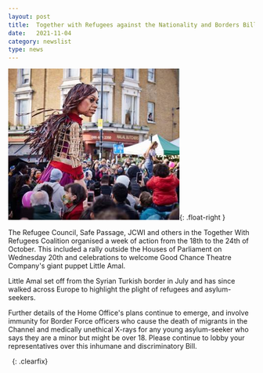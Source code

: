 ```yaml
---
layout: post
title:  Together with Refugees against the Nationality and Borders Bill
date:   2021-11-04
category: newslist
type: news
---
```


![The Little Amal sculpture/puppet/costume on a city street, surrounded by crowds](/images/2021-11-04-little-amal.jpg){: .float-right }

The Refugee Council, Safe Passage, JCWI and others in the Together With Refugees Coalition organised a week of action from the 18th to the 24th of October. This included a rally outside the Houses of Parliament on Wednesday 20th and celebrations to welcome Good Chance Theatre Company's giant puppet Little Amal.

Little Amal set off from the Syrian Turkish border in July and has since walked across Europe to highlight the plight of refugees and asylum-seekers.

Further details of the Home Office's plans continue to emerge, and involve immunity for Border Force officers who cause the death of migrants in the Channel and medically unethical X-rays for any young asylum-seeker who says they are a minor but might be over 18. Please continue to lobby your representatives over this inhumane and discriminatory Bill.

&nbsp;
{: .clearfix}
